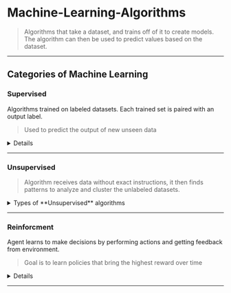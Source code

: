 # Machine-Learning-Algorithms
>Algorithms that take a dataset, and trains off of it to create models. The algorithm can then be used to predict values based on the dataset.
---
## Categories of Machine Learning

### Supervised
Algorithms trained on labeled datasets. Each trained set is paired with an output label.
>Used to predict the output of new unseen data

<details>
   
   Types of **Supervised** algorithms
   
1. Regression:
   + Linear Regression
   + Polynomial Regression

2. Classification:
   + Support Vector Machines (SVM)
   + Neural Networks
   + Decision Trees
   + Logistic Regression
>[K-Nearest Neighbours](Supervised/KNN) is an algorithm that falls under both Regression and Classification, but it is often used more for Classification.
<details>
   
   <summary>Advantages and Disadvantages</summary>
   
   ### Advantages
   + Highly accurate with enough labeled data
   + Clear results
   ### Disadvantages
   + Reguires large amount of data, often hard to obtain
   + Does not perform well on unseen data 
</details>

</details>

   ---
   ### Unsupervised
   >Algorithm receives data without exact instructions, it then finds patterns to analyze and cluster the unlabeled datasets.

<details>
   
   <summary> Types of **Unsupervised** algorithms </summary>
   1. **Clustering:**
      + K-Means Clustering
      + Hierarchical Clustering
      + DBSCAN (Density-Based Spatial Clustering of Applications with Noise)
      
   2. **Associations:**
      + Apriori Algorithm
      + Eclat Algorithm
        
   3. **Dimensionality Reduction**
      + PCA (Principal Component Analysis)
      + t-SNE (t-Distributed Stochastic Neighbor Embedding)

<details>
   <summary>Advantages and Disadvantages</summary>

 ### Advantages
   + Works with unlabled data, which is easier to gather
   + Useful for finding general patterns in data
  ### Disadvantages
   + Hard to evaluate as there are no labels
   + Requires domain knowledge to interpret results  
 </details>   
  
</details>

---
### Reinforcment
Agent learns to make decisions by performing actions and getting feedback from environment.
> Goal is to learn policies that bring the highest reward over time

<details>
Types of **Reinforcment** algorithms:
1. **Model-Free Methods:
   + Q-Learning
   + SARSA (State-Action-Reward-State-Action)

2. **Model-Based Methods**
   + Dynamic Programming
   + Monte Carlo Methods

<Details>
   <summary>Advantages and Disadvantages</summary>

   ### Advantages
   + Handles complex, multi-dimensional environments
   + Learns through trial and error
   ### Disadvantages
   + Requires a lot of data and computation power
   + Can be hard to tune/debeug
</Details>

</details>

---

   
